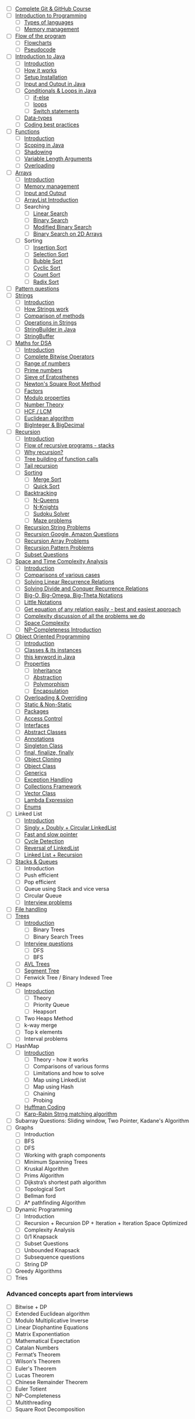- [ ] [Complete Git & GitHub Course](https://youtu.be/apGV9Kg7ics)
- [ ] [Introduction to Programming](https://youtu.be/wn49bJOYAZM)
  - [ ] [Types of languages](https://youtu.be/wn49bJOYAZM?t=171)
  - [ ] [Memory management](https://youtu.be/wn49bJOYAZM?t=1488)
- [ ] [Flow of the program](https://youtu.be/lhELGQAV4gg)
  - [ ] [Flowcharts](https://youtu.be/lhELGQAV4gg)
  - [ ] [Pseudocode](https://youtu.be/lhELGQAV4gg?t=715)
- [ ] [Introduction to Java](https://youtu.be/4EP8YzcN0hQ)
  - [ ] [Introduction](https://youtu.be/4EP8YzcN0hQ)
  - [ ] [How it works](https://youtu.be/4EP8YzcN0hQ?t=93)
  - [ ] [Setup Installation](https://youtu.be/4EP8YzcN0hQ?t=1486)
  - [ ] [Input and Output in Java](https://youtu.be/TAtrPoaJ7gc)
  - [ ] [Conditionals & Loops in Java](https://youtu.be/ldYLYRNaucM?t=88)
    - [ ] [if-else](https://youtu.be/ldYLYRNaucM?t=88)
    - [ ] [loops](https://youtu.be/ldYLYRNaucM?t=440)
    - [ ] [Switch statements](https://youtu.be/mA23x39DjbI)
  - [ ] [Data-types](https://youtu.be/TAtrPoaJ7gc?t=2800)
  - [ ] [Coding best practices](https://youtu.be/waGfV-IoOt8)
- [ ] [Functions](https://youtu.be/vvanI8NRlSI)
  - [ ] [Introduction](https://youtu.be/vvanI8NRlSI)
  - [ ] [Scoping in Java](https://youtu.be/vvanI8NRlSI?t=2801)
  - [ ] [Shadowing](https://youtu.be/vvanI8NRlSI?t=3584)
  - [ ] [Variable Length Arguments](https://youtu.be/vvanI8NRlSI?t=4013)
  - [ ] [Overloading](https://youtu.be/vvanI8NRlSI?t=4327)
- [ ] [Arrays](https://youtu.be/n60Dn0UsbEk)
  - [ ] [Introduction](https://youtu.be/n60Dn0UsbEk)
  - [ ] [Memory management](https://youtu.be/n60Dn0UsbEk?t=632)
  - [ ] [Input and Output](https://youtu.be/n60Dn0UsbEk?t=1675)
  - [ ] [ArrayList Introduction](https://youtu.be/n60Dn0UsbEk?t=4868)
  - [ ] Searching
    - [ ] [Linear Search](https://youtu.be/_HRA37X8N_Q)
    - [ ] [Binary Search](https://youtu.be/f6UU7V3szVw)
    - [ ] [Modified Binary Search](https://youtu.be/f6UU7V3szVw?t=2508)
    - [ ] [Binary Search on 2D Arrays](https://www.youtube.com/watch?v=enI_KyGLYPo)
  - [ ] Sorting
    - [ ] [Insertion Sort](https://youtu.be/By_5-RRqVeE)
    - [ ] [Selection Sort](https://youtu.be/Nd4SCCIHFWk)
    - [ ] [Bubble Sort](https://youtu.be/F5MZyqRp_IM)
    - [ ] [Cyclic Sort](https://youtu.be/JfinxytTYFQ)
    - [ ] [Count Sort](https://youtu.be/FOo820lJV1Y)
    - [ ] [Radix Sort](https://youtu.be/mLi6VQDqAOs)
- [ ] [Pattern questions](https://youtu.be/lsOOs5J8ycw)
- [ ] [Strings](https://www.youtube.com/watch?v=zL1DPZ0Ovlo)
  - [ ] [Introduction](https://www.youtube.com/watch?v=zL1DPZ0Ovlo)
  - [ ] [How Strings work](https://youtu.be/zL1DPZ0Ovlo?t=216)
  - [ ] [Comparison of methods](https://youtu.be/zL1DPZ0Ovlo?t=977)
  - [ ] [Operations in Strings](https://youtu.be/zL1DPZ0Ovlo?t=1681)
  - [ ] [StringBuilder in Java](https://youtu.be/zL1DPZ0Ovlo?t=4199)
  - [ ] [StringBuffer](https://www.youtube.com/watch?v=YFZai3fPUQI)
- [ ] [Maths for DSA](https://youtu.be/fzip9Aml6og)
  - [ ] [Introduction](https://youtu.be/fzip9Aml6og?t=20)
  - [ ] [Complete Bitwise Operators](https://youtu.be/fzip9Aml6og?t=95)
  - [ ] [Range of numbers](https://youtu.be/fzip9Aml6og?t=4169)
  - [ ] [Prime numbers](https://youtu.be/lmSpZ0bjCyQ?t=57)
  - [ ] [Sieve of Eratosthenes](https://youtu.be/lmSpZ0bjCyQ?t=850)
  - [ ] [Newton's Square Root Method](https://youtu.be/lmSpZ0bjCyQ?t=1989)
  - [ ] [Factors](https://youtu.be/lmSpZ0bjCyQ?t=3004)
  - [ ] [Modulo properties](https://youtu.be/lmSpZ0bjCyQ?t=3980)
  - [ ] [Number Theory](https://youtu.be/lmSpZ0bjCyQ?t=4405)
  - [ ] [HCF / LCM](https://youtu.be/lmSpZ0bjCyQ?t=5110)
  - [ ] [Euclidean algorithm](https://youtu.be/lmSpZ0bjCyQ?t=5520)
  - [ ] [BigInteger & BigDecimal](https://www.youtube.com/watch?v=lHtoypC-4Ps)
- [ ] [Recursion](https://www.youtube.com/playlist?list=PL9gnSGHSqcnp39cTyB1dTZ2pJ04Xmdrod)
  - [ ] [Introduction](https://youtu.be/M2uO2nMT0Bk)
  - [ ] [Flow of recursive programs - stacks](https://youtu.be/M2uO2nMT0Bk?t=2124)
  - [ ] [Why recursion?](https://youtu.be/M2uO2nMT0Bk?t=2708)
  - [ ] [Tree building of function calls](https://youtu.be/M2uO2nMT0Bk?t=3033)
  - [ ] [Tail recursion](https://youtu.be/M2uO2nMT0Bk?t=4308)
  - [ ] [Sorting](https://www.youtube.com/playlist?list=PL9gnSGHSqcnq-9CXLt9DsInytRMLoyZQ_)
    - [ ] [Merge Sort](https://youtu.be/iKGAgWdgoRk)
    - [ ] [Quick Sort](https://www.youtube.com/watch?v=Z8svOqamag8&list=PL9gnSGHSqcnr_DxHsP7AW9ftq0AtAyYqJ&index=27)
  - [ ] [Backtracking](https://youtu.be/zg5v2rlV1tM)
    - [ ] [N-Queens](https://youtu.be/nC1rbW2YSz0)
    - [ ] [N-Knights](https://youtu.be/nC1rbW2YSz0?t=2342)
    - [ ] [Sudoku Solver](https://youtu.be/nC1rbW2YSz0?t=3190)
    - [ ] [Maze problems](https://www.youtube.com/watch?v=zg5v2rlV1tM)
  - [ ] [Recursion String Problems](https://youtu.be/gdifkIwCJyg)
  - [ ] [Recursion Google, Amazon Questions](https://youtu.be/9ByWqPzfXDU)
  - [ ] [Recursion Array Problems](https://youtu.be/sTdiMLom00U)
  - [ ] [Recursion Pattern Problems](https://youtu.be/ymgnIIclCF0)
  - [ ] [Subset Questions](https://youtu.be/9ByWqPzfXDU)
- [ ] [Space and Time Complexity Analysis](https://youtu.be/mV3wrLBbuuE)
  - [ ] [Introduction](https://youtu.be/mV3wrLBbuuE)
  - [ ] [Comparisons of various cases](https://youtu.be/mV3wrLBbuuE?t=1039)
  - [ ] [Solving Linear Recurrence Relations](https://youtu.be/mV3wrLBbuuE?t=6252)
  - [ ] [Solving Divide and Conquer Recurrence Relations](https://youtu.be/mV3wrLBbuuE?t=4609)
  - [ ] [Big-O, Big-Omega, Big-Theta Notations](https://youtu.be/mV3wrLBbuuE?t=2271)
  - [ ] [Little Notations](https://youtu.be/mV3wrLBbuuE?t=2960)
  - [ ] [Get equation of any relation easily - best and easiest approach](https://youtu.be/mV3wrLBbuuE?t=8189)
  - [ ] [Complexity discussion of all the problems we do](https://youtu.be/mV3wrLBbuuE?t=3866)
  - [ ] [Space Complexity](https://youtu.be/mV3wrLBbuuE?t=3330)
  - [ ] [NP-Completeness Introduction](https://youtu.be/mV3wrLBbuuE?t=8695)
- [ ] [Object Oriented Programming](https://www.youtube.com/playlist?list=PL9gnSGHSqcno1G3XjUbwzXHL8_EttOuKk)
  - [ ] [Introduction](https://www.youtube.com/watch?v=BSVKUk58K6U)
  - [ ] [Classes & its instances](https://youtu.be/BSVKUk58K6U?t=467)
  - [ ] [this keyword in Java](https://youtu.be/BSVKUk58K6U?t=3380)
  - [ ] [Properties](https://www.youtube.com/watch?v=46T2wD3IuhM)
    - [ ] [Inheritance](https://youtu.be/46T2wD3IuhM?t=146)
    - [ ] [Abstraction](https://youtu.be/46T2wD3IuhM?t=7102)
    - [ ] [Polymorphism](https://youtu.be/46T2wD3IuhM?t=4226)
    - [ ] [Encapsulation](https://youtu.be/46T2wD3IuhM?t=7022)
  - [ ] [Overloading & Overriding](https://youtu.be/46T2wD3IuhM?t=4834)
  - [ ] [Static & Non-Static](https://youtu.be/_Ya6CN13t8k?t=1137)
  - [ ] [Packages](https://youtu.be/_Ya6CN13t8k?t=182)
  - [ ] [Access Control](https://youtu.be/W145DXs8fFg)
  - [ ] [Interfaces](https://youtu.be/rgHZa7-Dibg?t=1510)
  - [ ] [Abstract Classes](https://youtu.be/rgHZa7-Dibg?t=68)
  - [ ] [Annotations](https://youtu.be/rgHZa7-Dibg?t=3438)
  - [ ] [Singleton Class](https://youtu.be/_Ya6CN13t8k?t=4240)
  - [ ] [final, finalize, finally](https://youtu.be/46T2wD3IuhM?t=6317)
  - [ ] [Object Cloning](https://youtu.be/OY2lPr8h93U?t=4352)
  - [ ] [Object Class](https://youtu.be/W145DXs8fFg?t=1943)
  - [ ] [Generics](https://www.youtube.com/watch?v=OY2lPr8h93U)
  - [ ] [Exception Handling](https://youtu.be/OY2lPr8h93U?t=3405)
  - [ ] [Collections Framework](https://youtu.be/9ogGan-R1pc?t=49)
  - [ ] [Vector Class](https://youtu.be/9ogGan-R1pc?t=668)
  - [ ] [Lambda Expression](https://youtu.be/OY2lPr8h93U?t=2894)
  - [ ] [Enums](https://youtu.be/9ogGan-R1pc?t=909)
- [ ] Linked List
  - [ ] [Introduction](https://youtu.be/58YbpRDc4yw)
  - [ ] [Singly + Doubly + Circular LinkedList](https://youtu.be/58YbpRDc4yw)
  - [ ] [Fast and slow pointer](https://youtu.be/70tx7KcMROc)
  - [ ] [Cycle Detection](https://youtu.be/70tx7KcMROc)
  - [ ] [Reversal of LinkedList](https://youtu.be/70tx7KcMROc)
  - [ ] [Linked List + Recursion](https://youtu.be/70tx7KcMROc)
- [ ] [Stacks & Queues](https://www.youtube.com/watch?v=rHQI4mrJ3cg)
  - [ ] Introduction
  - [ ] Push efficient
  - [ ] Pop efficient
  - [ ] Queue using Stack and vice versa
  - [ ] Circular Queue
  - [ ] [Interview problems](https://www.youtube.com/watch?v=S9LUYztYLu4)
- [ ] [File handling](https://www.youtube.com/watch?v=b35mlSPOlJg)
- [ ] [Trees](https://www.youtube.com/playlist?list=PL9gnSGHSqcnqfctdbCQKaw5oZ9Up2cmsq)
  - [ ] [Introduction](https://www.youtube.com/watch?v=4s1Tcvm00pA)
    - [ ] Binary Trees
    - [ ] Binary Search Trees
  - [ ] [Interview questions](https://www.youtube.com/watch?v=9D-vP-jcc-Y)
    - [ ] DFS
    - [ ] BFS
  - [ ] [AVL Trees](https://www.youtube.com/watch?v=CVA85JuJEn0)
  - [ ] [Segment Tree](https://www.youtube.com/watch?v=ciHThtTVNto)
  - [ ] Fenwick Tree / Binary Indexed Tree
- [ ] Heaps
  - [ ] [Introduction](https://youtu.be/Qf-TDPr0nYw)
    - [ ] Theory
    - [ ] Priority Queue
    - [ ] Heapsort
  - [ ] Two Heaps Method
  - [ ] k-way merge
  - [ ] Top k elements
  - [ ] Interval problems
- [ ] HashMap
  - [ ] [Introduction](https://youtu.be/XLbvmMz8Fr8)
    - [ ] Theory - how it works
    - [ ] Comparisons of various forms
    - [ ] Limitations and how to solve
    - [ ] Map using LinkedList
    - [ ] Map using Hash
    - [ ] Chaining
    - [ ] Probing
  - [ ] [Huffman Coding](https://youtu.be/XLfgeaYHinM)
  - [ ] [Karp-Rabin Strng matching algorithm](https://youtu.be/swciWFPq3NE)
- [ ] Subarray Questions: Sliding window, Two Pointer, Kadane's Algorithm
- [ ] Graphs
  - [ ] Introduction
  - [ ] BFS
  - [ ] DFS
  - [ ] Working with graph components
  - [ ] Minimum Spanning Trees
  - [ ] Kruskal Algorithm
  - [ ] Prims Algorithm
  - [ ] Dijkstra’s shortest path algorithm
  - [ ] Topological Sort
  - [ ] Bellman ford
  - [ ] A\* pathfinding Algorithm
- [ ] Dynamic Programming
  - [ ] Introduction
  - [ ] Recursion + Recursion DP + Iteration + Iteration Space Optimized
  - [ ] Complexity Analysis
  - [ ] 0/1 Knapsack
  - [ ] Subset Questions
  - [ ] Unbounded Knapsack
  - [ ] Subsequence questions
  - [ ] String DP
- [ ] Greedy Algorithms
- [ ] Tries

### Advanced concepts apart from interviews

- [ ] Bitwise + DP
- [ ] Extended Euclidean algorithm
- [ ] Modulo Multiplicative Inverse
- [ ] Linear Diophantine Equations
- [ ] Matrix Exponentiation
- [ ] Mathematical Expectation
- [ ] Catalan Numbers
- [ ] Fermat’s Theorem
- [ ] Wilson's Theorem
- [ ] Euler's Theorem
- [ ] Lucas Theorem
- [ ] Chinese Remainder Theorem
- [ ] Euler Totient
- [ ] NP-Completeness
- [ ] Multithreading
- [ ] Square Root Decomposition
